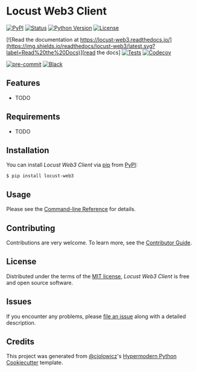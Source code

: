 # Locust Web3 Client

[![PyPI](https://img.shields.io/pypi/v/locust-web3.svg)][pypi_]
[![Status](https://img.shields.io/pypi/status/locust-web3.svg)][status]
[![Python Version](https://img.shields.io/pypi/pyversions/locust-web3)][python version]
[![License](https://img.shields.io/pypi/l/locust-web3)][license]

[![Read the documentation at https://locust-web3.readthedocs.io/](https://img.shields.io/readthedocs/locust-web3/latest.svg?label=Read%20the%20Docs)][read the docs]
[![Tests](https://github.com/thanos/locust-web3/workflows/Tests/badge.svg)][tests]
[![Codecov](https://codecov.io/gh/thanos/locust-web3/branch/main/graph/badge.svg)][codecov]

[![pre-commit](https://img.shields.io/badge/pre--commit-enabled-brightgreen?logo=pre-commit&logoColor=white)][pre-commit]
[![Black](https://img.shields.io/badge/code%20style-black-000000.svg)][black]

[pypi_]: https://pypi.org/project/locust-web3/
[status]: https://pypi.org/project/locust-web3/
[python version]: https://pypi.org/project/locust-web3
[read the docs]: https://locust-web3.readthedocs.io/
[tests]: https://github.com/thanos/locust-web3/actions?workflow=Tests
[codecov]: https://app.codecov.io/gh/thanos/locust-web3
[pre-commit]: https://github.com/pre-commit/pre-commit
[black]: https://github.com/psf/black

## Features

- TODO

## Requirements

- TODO

## Installation

You can install _Locust Web3 Client_ via [pip] from [PyPI]:

```console
$ pip install locust-web3
```

## Usage

Please see the [Command-line Reference] for details.

## Contributing

Contributions are very welcome.
To learn more, see the [Contributor Guide].

## License

Distributed under the terms of the [MIT license][license],
_Locust Web3 Client_ is free and open source software.

## Issues

If you encounter any problems,
please [file an issue] along with a detailed description.

## Credits

This project was generated from [@cjolowicz]'s [Hypermodern Python Cookiecutter] template.

[@cjolowicz]: https://github.com/cjolowicz
[pypi]: https://pypi.org/
[hypermodern python cookiecutter]: https://github.com/cjolowicz/cookiecutter-hypermodern-python
[file an issue]: https://github.com/thanos/locust-web3/issues
[pip]: https://pip.pypa.io/

<!-- github-only -->

[license]: https://github.com/thanos/locust-web3/blob/main/LICENSE
[contributor guide]: https://github.com/thanos/locust-web3/blob/main/CONTRIBUTING.md
[command-line reference]: https://locust-web3.readthedocs.io/en/latest/usage.html
